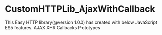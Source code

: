 # CustomHTTPLib_AjaxWithCallback
This Easy HTTP library(@version 1.0.0) has  created with below JavaScript ES5 features.
AJAX
XHR
Callbacks
Prototypes
